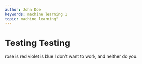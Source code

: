```yaml
---
author: John Doe
keywords: machine learning 1
topic: machine learning"
---
```


# Testing Testing

rose is red
violet is blue
I don't want to work,
and neither do you.
